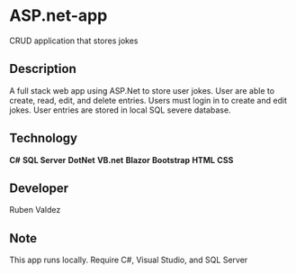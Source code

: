 # ASP.net-app
CRUD application that stores jokes

## Description 
A full stack web app using ASP.Net to store user jokes. User are able to create, read, edit, and delete entries. Users must login in to create and edit jokes. User entries are stored in local SQL severe database. 

## Technology

**C#**
**SQL Server**
**DotNet**
**VB.net**
**Blazor**
**Bootstrap**
**HTML**
**CSS**

## Developer 
Ruben Valdez

## Note 
This app runs locally. Require C#, Visual Studio, and SQL Server